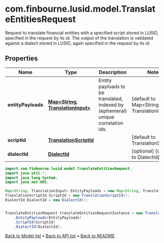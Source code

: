 # com.finbourne.lusid.model.TranslateEntitiesRequest
Request to translate financial entities with a specified script stored in LUSID,  specified in the request by its id. The output of the translation is validated against a dialect stored in LUSID,  again specified in the request by its id.

## Properties

Name | Type | Description | Notes
------------ | ------------- | ------------- | -------------
**entityPayloads** | [**Map&lt;String, TranslationInput&gt;**](TranslationInput.md) | Entity payloads to be translated, indexed by (ephemeral) unique correlation ids. | [default to Map<String, TranslationInput>]
**scriptId** | [**TranslationScriptId**](TranslationScriptId.md) |  | [default to TranslationScriptId]
**dialectId** | [**DialectId**](DialectId.md) |  | [optional] [default to DialectId]

```java
import com.finbourne.lusid.model.TranslateEntitiesRequest;
import java.util.*;
import java.lang.System;
import java.net.URI;

Map<String, TranslationInput> EntityPayloads = new Map<String, TranslationInput>();
TranslationScriptId ScriptId = new TranslationScriptId();
DialectId DialectId = new DialectId();


TranslateEntitiesRequest translateEntitiesRequestInstance = new TranslateEntitiesRequest()
    .EntityPayloads(EntityPayloads)
    .ScriptId(ScriptId)
    .DialectId(DialectId);
```


[Back to Model list](../README.md#documentation-for-models) &#8226; [Back to API list](../README.md#documentation-for-api-endpoints) &#8226; [Back to README](../README.md)
